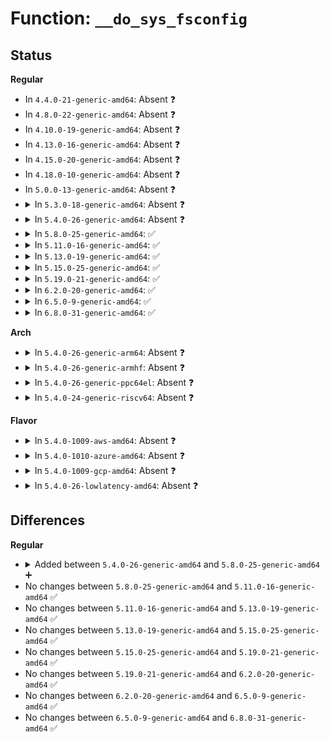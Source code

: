 # Function: <code>__do_sys_fsconfig</code>

## Status
<b>Regular</b>
<ul>
<li>
In <code>4.4.0-21-generic-amd64</code>: Absent ❓
</li>
<li>
In <code>4.8.0-22-generic-amd64</code>: Absent ❓
</li>
<li>
In <code>4.10.0-19-generic-amd64</code>: Absent ❓
</li>
<li>
In <code>4.13.0-16-generic-amd64</code>: Absent ❓
</li>
<li>
In <code>4.15.0-20-generic-amd64</code>: Absent ❓
</li>
<li>
In <code>4.18.0-10-generic-amd64</code>: Absent ❓
</li>
<li>
In <code>5.0.0-13-generic-amd64</code>: Absent ❓
</li>
<li>
<details>
<summary>In <code>5.3.0-18-generic-amd64</code>: Absent ❓</summary>

```json
{
  "name": "__do_sys_fsconfig",
  "collision_type": "Unique Static",
  "inline_type": "Full",
  "funcs": [
    {
      "addr": 18446744071582038225,
      "name": "__do_sys_fsconfig",
      "external": false,
      "loc": "fs/fsopen.c:314",
      "file": "fs/fsopen.c",
      "inline": "declared, inlined",
      "caller_inline": [
        "fs/fsopen.c:__ia32_sys_fsconfig",
        "fs/fsopen.c:__x64_sys_fsconfig"
      ],
      "caller_func": []
    }
  ],
  "symbols": []
}
```
</details>
</li>
<li>
<details>
<summary>In <code>5.4.0-26-generic-amd64</code>: Absent ❓</summary>

```json
{
  "name": "__do_sys_fsconfig",
  "collision_type": "Unique Static",
  "inline_type": "Full",
  "funcs": [
    {
      "addr": 18446744071582116065,
      "name": "__do_sys_fsconfig",
      "external": false,
      "loc": "fs/fsopen.c:314",
      "file": "fs/fsopen.c",
      "inline": "declared, inlined",
      "caller_inline": [
        "fs/fsopen.c:__ia32_sys_fsconfig",
        "fs/fsopen.c:__x64_sys_fsconfig"
      ],
      "caller_func": []
    }
  ],
  "symbols": []
}
```
</details>
</li>
<li>
<details>
<summary>In <code>5.8.0-25-generic-amd64</code>: ✅</summary>

```c
long int __do_sys_fsconfig(int fd, unsigned int cmd, const char * _key, const void * _value, int aux)
```

```json
{
  "name": "__do_sys_fsconfig",
  "collision_type": "Unique Static",
  "inline_type": "No",
  "funcs": [
    {
      "addr": 18446744071582353104,
      "name": "__do_sys_fsconfig",
      "external": false,
      "loc": "fs/fsopen.c:314",
      "file": "fs/fsopen.c",
      "inline": "seen, unknown",
      "caller_inline": [],
      "caller_func": [
        "fs/fsopen.c:__ia32_sys_fsconfig",
        "fs/fsopen.c:__x64_sys_fsconfig"
      ]
    }
  ],
  "symbols": [
    {
      "addr": 18446744071582353104,
      "name": "__do_sys_fsconfig",
      "section": ".text",
      "bind": "STB_LOCAL",
      "size": 1450
    }
  ]
}
```
</details>
</li>
<li>
<details>
<summary>In <code>5.11.0-16-generic-amd64</code>: ✅</summary>

```c
long int __do_sys_fsconfig(int fd, unsigned int cmd, const char * _key, const void * _value, int aux)
```

```json
{
  "name": "__do_sys_fsconfig",
  "collision_type": "Unique Static",
  "inline_type": "No",
  "funcs": [
    {
      "addr": 18446744071582404688,
      "name": "__do_sys_fsconfig",
      "external": false,
      "loc": "fs/fsopen.c:314",
      "file": "fs/fsopen.c",
      "inline": "seen, unknown",
      "caller_inline": [],
      "caller_func": [
        "fs/fsopen.c:__ia32_sys_fsconfig",
        "fs/fsopen.c:__x64_sys_fsconfig"
      ]
    }
  ],
  "symbols": [
    {
      "addr": 18446744071582404688,
      "name": "__do_sys_fsconfig",
      "section": ".text",
      "bind": "STB_LOCAL",
      "size": 1450
    }
  ]
}
```
</details>
</li>
<li>
<details>
<summary>In <code>5.13.0-19-generic-amd64</code>: ✅</summary>

```c
long int __do_sys_fsconfig(int fd, unsigned int cmd, const char * _key, const void * _value, int aux)
```

```json
{
  "name": "__do_sys_fsconfig",
  "collision_type": "Unique Static",
  "inline_type": "No",
  "funcs": [
    {
      "addr": 18446744071582431904,
      "name": "__do_sys_fsconfig",
      "external": false,
      "loc": "fs/fsopen.c:314",
      "file": "fs/fsopen.c",
      "inline": "seen, unknown",
      "caller_inline": [],
      "caller_func": [
        "fs/fsopen.c:__ia32_sys_fsconfig",
        "fs/fsopen.c:__x64_sys_fsconfig"
      ]
    }
  ],
  "symbols": [
    {
      "addr": 18446744071582431904,
      "name": "__do_sys_fsconfig",
      "section": ".text",
      "bind": "STB_LOCAL",
      "size": 1447
    }
  ]
}
```
</details>
</li>
<li>
<details>
<summary>In <code>5.15.0-25-generic-amd64</code>: ✅</summary>

```c
long int __do_sys_fsconfig(int fd, unsigned int cmd, const char * _key, const void * _value, int aux)
```

```json
{
  "name": "__do_sys_fsconfig",
  "collision_type": "Unique Static",
  "inline_type": "No",
  "funcs": [
    {
      "addr": 18446744071582754672,
      "name": "__do_sys_fsconfig",
      "external": false,
      "loc": "fs/fsopen.c:314",
      "file": "fs/fsopen.c",
      "inline": "seen, unknown",
      "caller_inline": [],
      "caller_func": [
        "fs/fsopen.c:__ia32_sys_fsconfig",
        "fs/fsopen.c:__x64_sys_fsconfig"
      ]
    }
  ],
  "symbols": [
    {
      "addr": 18446744071582754672,
      "name": "__do_sys_fsconfig",
      "section": ".text",
      "bind": "STB_LOCAL",
      "size": 1447
    }
  ]
}
```
</details>
</li>
<li>
<details>
<summary>In <code>5.19.0-21-generic-amd64</code>: ✅</summary>

```c
long int __do_sys_fsconfig(int fd, unsigned int cmd, const char * _key, const void * _value, int aux)
```

```json
{
  "name": "__do_sys_fsconfig",
  "collision_type": "Unique Static",
  "inline_type": "No",
  "funcs": [
    {
      "addr": 18446744071583302816,
      "name": "__do_sys_fsconfig",
      "external": false,
      "loc": "fs/fsopen.c:314",
      "file": "fs/fsopen.c",
      "inline": "seen, unknown",
      "caller_inline": [],
      "caller_func": [
        "fs/fsopen.c:__ia32_sys_fsconfig",
        "fs/fsopen.c:__x64_sys_fsconfig"
      ]
    }
  ],
  "symbols": [
    {
      "addr": 18446744071583302816,
      "name": "__do_sys_fsconfig",
      "section": ".text",
      "bind": "STB_LOCAL",
      "size": 1590
    }
  ]
}
```
</details>
</li>
<li>
<details>
<summary>In <code>6.2.0-20-generic-amd64</code>: ✅</summary>

```c
long int __do_sys_fsconfig(int fd, unsigned int cmd, const char * _key, const void * _value, int aux)
```

```json
{
  "name": "__do_sys_fsconfig",
  "collision_type": "Unique Static",
  "inline_type": "No",
  "funcs": [
    {
      "addr": 18446744071583888240,
      "name": "__do_sys_fsconfig",
      "external": false,
      "loc": "fs/fsopen.c:314",
      "file": "fs/fsopen.c",
      "inline": "seen, unknown",
      "caller_inline": [],
      "caller_func": [
        "fs/fsopen.c:__ia32_sys_fsconfig",
        "fs/fsopen.c:__x64_sys_fsconfig"
      ]
    }
  ],
  "symbols": [
    {
      "addr": 18446744071583888240,
      "name": "__do_sys_fsconfig",
      "section": ".text",
      "bind": "STB_LOCAL",
      "size": 1590
    }
  ]
}
```
</details>
</li>
<li>
<details>
<summary>In <code>6.5.0-9-generic-amd64</code>: ✅</summary>

```c
long int __do_sys_fsconfig(int fd, unsigned int cmd, const char * _key, const void * _value, int aux)
```

```json
{
  "name": "__do_sys_fsconfig",
  "collision_type": "Unique Static",
  "inline_type": "No",
  "funcs": [
    {
      "addr": 18446744071584110048,
      "name": "__do_sys_fsconfig",
      "external": false,
      "loc": "fs/fsopen.c:314",
      "file": "fs/fsopen.c",
      "inline": "seen, unknown",
      "caller_inline": [],
      "caller_func": [
        "fs/fsopen.c:__ia32_sys_fsconfig",
        "fs/fsopen.c:__x64_sys_fsconfig"
      ]
    }
  ],
  "symbols": [
    {
      "addr": 18446744071584110048,
      "name": "__do_sys_fsconfig",
      "section": ".text",
      "bind": "STB_LOCAL",
      "size": 1673
    }
  ]
}
```
</details>
</li>
<li>
<details>
<summary>In <code>6.8.0-31-generic-amd64</code>: ✅</summary>

```c
long int __do_sys_fsconfig(int fd, unsigned int cmd, const char * _key, const void * _value, int aux)
```

```json
{
  "name": "__do_sys_fsconfig",
  "collision_type": "Unique Static",
  "inline_type": "No",
  "funcs": [
    {
      "addr": 18446744071584326576,
      "name": "__do_sys_fsconfig",
      "external": false,
      "loc": "fs/fsopen.c:349",
      "file": "fs/fsopen.c",
      "inline": "seen, unknown",
      "caller_inline": [],
      "caller_func": [
        "fs/fsopen.c:__ia32_sys_fsconfig",
        "fs/fsopen.c:__x64_sys_fsconfig"
      ]
    }
  ],
  "symbols": [
    {
      "addr": 18446744071584326576,
      "name": "__do_sys_fsconfig",
      "section": ".text",
      "bind": "STB_LOCAL",
      "size": 1568
    }
  ]
}
```
</details>
</li>
</ul>
<b>Arch</b>
<ul>
<li>
<details>
<summary>In <code>5.4.0-26-generic-arm64</code>: Absent ❓</summary>

```json
{
  "name": "__do_sys_fsconfig",
  "collision_type": "Unique Static",
  "inline_type": "Full",
  "funcs": [
    {
      "addr": 18446603336493656808,
      "name": "__do_sys_fsconfig",
      "external": false,
      "loc": "fs/fsopen.c:314",
      "file": "fs/fsopen.c",
      "inline": "declared, inlined",
      "caller_inline": [
        "fs/fsopen.c:__arm64_sys_fsconfig"
      ],
      "caller_func": []
    }
  ],
  "symbols": []
}
```
</details>
</li>
<li>
<details>
<summary>In <code>5.4.0-26-generic-armhf</code>: Absent ❓</summary>

```json
{
  "name": "__do_sys_fsconfig",
  "collision_type": "Unique Static",
  "inline_type": "Full",
  "funcs": [
    {
      "addr": 3227192048,
      "name": "__do_sys_fsconfig",
      "external": false,
      "loc": "fs/fsopen.c:314",
      "file": "fs/fsopen.c",
      "inline": "declared, inlined",
      "caller_inline": [
        "fs/fsopen.c:__se_sys_fsconfig"
      ],
      "caller_func": []
    }
  ],
  "symbols": []
}
```
</details>
</li>
<li>
<details>
<summary>In <code>5.4.0-26-generic-ppc64el</code>: Absent ❓</summary>

```json
{
  "name": "__do_sys_fsconfig",
  "collision_type": "Unique Static",
  "inline_type": "Full",
  "funcs": [
    {
      "addr": 13835058055287254712,
      "name": "__do_sys_fsconfig",
      "external": false,
      "loc": "fs/fsopen.c:314",
      "file": "fs/fsopen.c",
      "inline": "declared, inlined",
      "caller_inline": [
        "fs/fsopen.c:__se_sys_fsconfig"
      ],
      "caller_func": []
    }
  ],
  "symbols": []
}
```
</details>
</li>
<li>
<details>
<summary>In <code>5.4.0-24-generic-riscv64</code>: Absent ❓</summary>

```json
{
  "name": "__do_sys_fsconfig",
  "collision_type": "Unique Static",
  "inline_type": "Full",
  "funcs": [
    {
      "addr": 18446743936273287706,
      "name": "__do_sys_fsconfig",
      "external": false,
      "loc": "fs/fsopen.c:314",
      "file": "fs/fsopen.c",
      "inline": "declared, inlined",
      "caller_inline": [
        "fs/fsopen.c:__se_sys_fsconfig"
      ],
      "caller_func": []
    }
  ],
  "symbols": []
}
```
</details>
</li>
</ul>
<b>Flavor</b>
<ul>
<li>
<details>
<summary>In <code>5.4.0-1009-aws-amd64</code>: Absent ❓</summary>

```json
{
  "name": "__do_sys_fsconfig",
  "collision_type": "Unique Static",
  "inline_type": "Full",
  "funcs": [
    {
      "addr": 18446744071582084801,
      "name": "__do_sys_fsconfig",
      "external": false,
      "loc": "fs/fsopen.c:314",
      "file": "fs/fsopen.c",
      "inline": "declared, inlined",
      "caller_inline": [
        "fs/fsopen.c:__ia32_sys_fsconfig",
        "fs/fsopen.c:__x64_sys_fsconfig"
      ],
      "caller_func": []
    }
  ],
  "symbols": []
}
```
</details>
</li>
<li>
<details>
<summary>In <code>5.4.0-1010-azure-amd64</code>: Absent ❓</summary>

```json
{
  "name": "__do_sys_fsconfig",
  "collision_type": "Unique Static",
  "inline_type": "Full",
  "funcs": [
    {
      "addr": 18446744071582022321,
      "name": "__do_sys_fsconfig",
      "external": false,
      "loc": "fs/fsopen.c:314",
      "file": "fs/fsopen.c",
      "inline": "declared, inlined",
      "caller_inline": [
        "fs/fsopen.c:__ia32_sys_fsconfig",
        "fs/fsopen.c:__x64_sys_fsconfig"
      ],
      "caller_func": []
    }
  ],
  "symbols": []
}
```
</details>
</li>
<li>
<details>
<summary>In <code>5.4.0-1009-gcp-amd64</code>: Absent ❓</summary>

```json
{
  "name": "__do_sys_fsconfig",
  "collision_type": "Unique Static",
  "inline_type": "Full",
  "funcs": [
    {
      "addr": 18446744071582075281,
      "name": "__do_sys_fsconfig",
      "external": false,
      "loc": "fs/fsopen.c:314",
      "file": "fs/fsopen.c",
      "inline": "declared, inlined",
      "caller_inline": [
        "fs/fsopen.c:__ia32_sys_fsconfig",
        "fs/fsopen.c:__x64_sys_fsconfig"
      ],
      "caller_func": []
    }
  ],
  "symbols": []
}
```
</details>
</li>
<li>
<details>
<summary>In <code>5.4.0-26-lowlatency-amd64</code>: Absent ❓</summary>

```json
{
  "name": "__do_sys_fsconfig",
  "collision_type": "Unique Static",
  "inline_type": "Full",
  "funcs": [
    {
      "addr": 18446744071582147841,
      "name": "__do_sys_fsconfig",
      "external": false,
      "loc": "fs/fsopen.c:314",
      "file": "fs/fsopen.c",
      "inline": "declared, inlined",
      "caller_inline": [
        "fs/fsopen.c:__ia32_sys_fsconfig",
        "fs/fsopen.c:__x64_sys_fsconfig"
      ],
      "caller_func": []
    }
  ],
  "symbols": []
}
```
</details>
</li>
</ul>

## Differences
<b>Regular</b>
<ul>
<li>
<details>
<summary>Added between <code>5.4.0-26-generic-amd64</code> and <code>5.8.0-25-generic-amd64</code> ➕</summary>

```c
long int __do_sys_fsconfig(int fd, unsigned int cmd, const char * _key, const void * _value, int aux)
```
</details>
</li>
<li>
No changes between <code>5.8.0-25-generic-amd64</code> and <code>5.11.0-16-generic-amd64</code> ✅
</li>
<li>
No changes between <code>5.11.0-16-generic-amd64</code> and <code>5.13.0-19-generic-amd64</code> ✅
</li>
<li>
No changes between <code>5.13.0-19-generic-amd64</code> and <code>5.15.0-25-generic-amd64</code> ✅
</li>
<li>
No changes between <code>5.15.0-25-generic-amd64</code> and <code>5.19.0-21-generic-amd64</code> ✅
</li>
<li>
No changes between <code>5.19.0-21-generic-amd64</code> and <code>6.2.0-20-generic-amd64</code> ✅
</li>
<li>
No changes between <code>6.2.0-20-generic-amd64</code> and <code>6.5.0-9-generic-amd64</code> ✅
</li>
<li>
No changes between <code>6.5.0-9-generic-amd64</code> and <code>6.8.0-31-generic-amd64</code> ✅
</li>
</ul>
